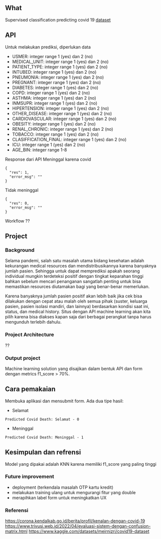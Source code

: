 ## What
Supervised classification predicting covid 19
[dataset](https://www.kaggle.com/datasets/meirnizri/covid19-dataset)


## API
Untuk melakukan prediksi, diperlukan data
- USMER: integer range 1 (yes) dan 2 (no)
- MEDICAL_UNIT: integer range 1 (yes) dan 2 (no)
- PATIENT_TYPE: integer range 1 (yes) dan 2 (no)
- INTUBED: integer range 1 (yes) dan 2 (no)
- PNEUMONIA: integer range 1 (yes) dan 2 (no)
- PREGNANT: integer range 1 (yes) dan 2 (no)
- DIABETES: integer range 1 (yes) dan 2 (no)
- COPD: integer range 1 (yes) dan 2 (no)
- ASTHMA: integer range 1 (yes) dan 2 (no)
- INMSUPR: integer range 1 (yes) dan 2 (no)
- HIPERTENSION: integer range 1 (yes) dan 2 (no)
- OTHER_DISEASE: integer range 1 (yes) dan 2 (no)
- CARDIOVASCULAR: integer range 1 (yes) dan 2 (no)
- OBESITY: integer range 1 (yes) dan 2 (no)
- RENAL_CHRONIC: integer range 1 (yes) dan 2 (no)
- TOBACCO: integer range 1 (yes) dan 2 (no)
- CLASIFFICATION_FINAL: integer range 1 (yes) dan 2 (no)
- ICU: integer range 1 (yes) dan 2 (no)
- AGE_BIN: integer range 1-8

Response dari API
Meninggal karena covid
```
{
  "res": 1,
  "error_msg": ""
}
```
Tidak meninggal
```
{
  "res": 0,
  "error_msg": ""
}
```

Workflow
??

## Project
### Background
Selama pandemi, salah satu masalah utama bidang kesehatan adalah kekurangan medical resources dan mendistribusikannya karena banyaknya jumlah pasien. Sehingga untuk dapat memprediksi apakah seorang individual mungkin terdeteksi positif dengan tingkat keparahan tinggi bahkan sebelum mencari penanganan sangatlah penting untuk bisa memastikan resources diutamakan bagi yang benar-benar memerlukan.

Karena banyaknya jumlah pasien positif akan lebih baik jika cek bisa dilakukan dengan cepat atau malah oleh semua pihak (suster, keluarga pasien, pasien isolasi mandiri, dan lainnya) berdasarkan kondisi saat ini, status, dan medical history. Situs dengan API machine learning akan kita pilih karena bisa diakses kapan saja dari berbagai perangkat tanpa harus mengunduh terlebih dahulu.

### Project Architecture
??

### Output project
Machine learning solution yang disajikan dalam bentuk API dan form dengan metrics f1_score > 70%.

## Cara pemakaian
Membuka aplikasi dan mensubmit form.
Ada dua tipe hasil:
- Selamat
```
Predicted Covid Death: Selamat - 0
```
- Meninggal
```
Predicted Covid Death: Meninggal - 1
```

## Kesimpulan dan refrensi
Model yang dipakai adalah KNN karena memiliki f1_score yang paling tinggi

### Future improvement
- deployment (terkendala masalah OTP kartu kredit)
- melakukan training ulang untuk mengurangi fitur yang double
- merapihkan label form untuk meningkatkan UX

### Referensi
https://corona.kendalkab.go.id/berita/profil/kenalan-dengan-covid-19
https://www.trivusi.web.id/2022/04/evaluasi-sistem-dengan-confusion-matrix.html
https://www.kaggle.com/datasets/meirnizri/covid19-dataset
